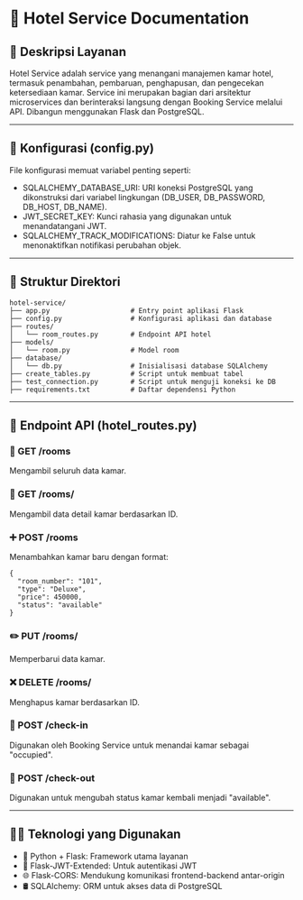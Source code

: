 # 🔐 Hotel Service Documentation

## 📄 Deskripsi Layanan

Hotel Service adalah service yang menangani manajemen kamar hotel, termasuk penambahan, pembaruan, penghapusan, dan pengecekan ketersediaan kamar. Service ini merupakan bagian dari arsitektur microservices dan berinteraksi langsung dengan Booking Service melalui API. Dibangun menggunakan Flask dan PostgreSQL.

----

## 🧾 Konfigurasi (config.py)

File konfigurasi memuat variabel penting seperti:

- SQLALCHEMY_DATABASE_URI: URI koneksi PostgreSQL yang dikonstruksi dari variabel lingkungan (DB_USER, DB_PASSWORD, DB_HOST, DB_NAME).
- JWT_SECRET_KEY: Kunci rahasia yang digunakan untuk menandatangani JWT.
- SQLALCHEMY_TRACK_MODIFICATIONS: Diatur ke False untuk menonaktifkan notifikasi perubahan objek.

----

## 📁 Struktur Direktori
```
hotel-service/
├── app.py                    # Entry point aplikasi Flask
├── config.py                 # Konfigurasi aplikasi dan database
├── routes/
│   └── room_routes.py        # Endpoint API hotel
├── models/
│   └── room.py               # Model room
├── database/
│   └── db.py                 # Inisialisasi database SQLAlchemy
├── create_tables.py          # Script untuk membuat tabel
├── test_connection.py        # Script untuk menguji koneksi ke DB
├── requirements.txt          # Daftar dependensi Python
```

----

## 🚀 Endpoint API (hotel_routes.py)

### 📝 GET /rooms

Mengambil seluruh data kamar.

### 📍 GET /rooms/

Mengambil data detail kamar berdasarkan ID.

### ➕ POST /rooms

Menambahkan kamar baru dengan format:
```
{
  "room_number": "101",
  "type": "Deluxe",
  "price": 450000,
  "status": "available"
}
```

### ✏️ PUT /rooms/

Memperbarui data kamar.

### ❌ DELETE /rooms/

Menghapus kamar berdasarkan ID.

### 🏨 POST /check-in

Digunakan oleh Booking Service untuk menandai kamar sebagai "occupied".

### 🏦 POST /check-out

Digunakan untuk mengubah status kamar kembali menjadi "available".

----

## 🧑‍💻 Teknologi yang Digunakan

- 🐍 Python + Flask: Framework utama layanan
- 🔐 Flask-JWT-Extended: Untuk autentikasi JWT
- 🌐 Flask-CORS: Mendukung komunikasi frontend-backend antar-origin
- 🛢️ SQLAlchemy: ORM untuk akses data di PostgreSQL
